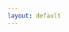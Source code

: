 ```yaml
---
layout: default
---
```

<script>
function OnLoadTrigger() {
    // If an auth token was provided in the URL, convert it into a cookie
    const searchParams = new URLSearchParams(window.location.search);
    if (searchParams.has('user_token')) {
        Cookies.remove('notifier_user_token');
        Cookies.remove(
            'notifier_user_token',
            {
                domain: '.sondesearch.lectrobox.com',
            }
        )

        Cookies.set(
            'notifier_user_token',
            searchParams.get('user_token'),
            {
                expires: 365,
                domain: '.sondesearch.lectrobox.com',
            }
        );
        window.location.href = window.location.origin + window.location.pathname + '../manage/';
    } else {
        window.location.href = window.location.origin + window.location.pathname + '../signup/';
    }
}
</script>